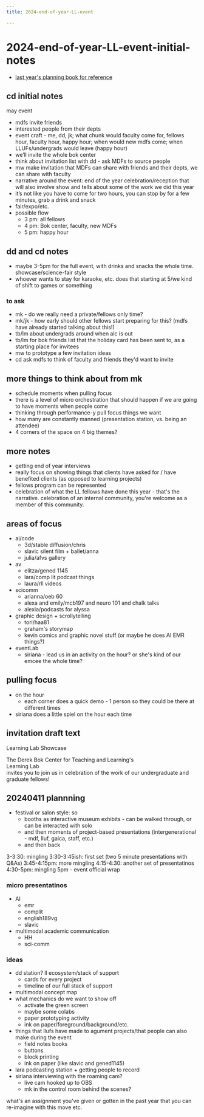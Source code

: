 ```yaml
---
title: 2024-end-of-year-LL-event

---
```


# 2024-end-of-year-LL-event-initial-notes

* [last year's planning book for reference](https://hackmd.io/@ll-22-23/BkNHAS-4n/%2F4aaygw9HR2OxXqV-dd8_PQ)

## cd initial notes
may event 
* mdfs invite friends
* interested people from their depts
* event craft - me, dd, jk; what chunk would faculty come for, fellows hour, faculty hour, happy hour; when would new mdfs come; when LLUFs/undergrads would leave (happy hour)
* we’ll invite the whole bok center
* think about invitation list with dd - ask MDFs to source people 
* mw make invitation that MDFs can share with friends and their depts, we can share with faculty 
* narrative around the event: end of the year celebration/reception that will also involve show and tells about some of the work we did this year
* it’s not like you have to come for two hours, you can stop by for a few minutes, grab a drink and snack
* fair/expo/etc. 
* possible flow 
    * 3 pm: all fellows
    * 4 pm: Bok center, faculty, new MDFs
    * 5 pm: happy hour

## dd and cd notes
* maybe 3-5pm for the full event, with drinks and snacks the whole time. showcase/science-fair style
* whoever wants to stay for karaoke, etc. does that starting at 5/we kind of shift to games or something

### to ask
* mk - do we really need a private/fellows only time? 
* mk/jk - how early should other fellows start preparing for this? (mdfs have already started talking about this!)
* tb/lm about undergrads around when alc is out
* tb/lm for bok friends list that the holiday card has been sent to, as a starting place for invitees
* mw to prototype a few invitation ideas
* cd ask mdfs to think of faculty and friends they'd want to invite


## more things to think about from mk
* schedule moments when pulling focus 
* there is a level of micro orchestration that should happen if we are going to have moments when people come
* thinking through performance-y pull focus things we want
* how many are constantly manned (presentation station, vs. being an attendee)
* 4 corners of the space on 4 big themes? 

## more notes
* getting end of year interviews
* really focus on showing things that clients have asked for / have benefited clients (as opposed to learning projects)
* fellows program can be represented
* celebration of what the LL fellows have done this year - that's the narrative. celebration of an internal community, you're welcome as a member of this community.

## areas of focus
* ai/code
    * 3d/stable diffusion/chris
    * slavic silent film + ballet/anna
    * julia/afvs gallery
* av
    * elitza/gened 1145
    * lara/comp lit podcast things
    * laura/rll videos
* scicomm
    * arianna/oeb 60
    * alexa and emily/mcb197 and neuro 101 and chalk talks
    * alexia/podcasts for alyssa
* graphic design + scrollytelling
    * tori/haa81
    * graham's storymap
    * kevin comics and graphic novel stuff (or maybe he does AI EMR things?)
* eventLab
    * siriana - lead us in an activity on the hour? or she's kind of our emcee the whole time?

## pulling focus
* on the hour
    * each corner does a quick demo - 1 person so they could be there at different times
* siriana does a little spiel on the hour each time

## invitation draft text
Learning Lab Showcase

The Derek Bok Center for Teaching and Learning's  
Learning Lab  
invites you to join us in celebration of the work of our undergraduate and graduate fellows!

## 20240411 plannning
* festival or salon style: so 
    * booths as interactive museum exhibits - can be walked through, or can be interacted with solo
    * and then moments of project-based presentations (intergenerational - mdf, lluf, gaica, staff, etc.)
    * and then back

3-3:30: mingling
3:30-3:45ish: first set (two 5 minute presentations with Q&As)
3:45-4:15pm: more mingling
4:15-4:30: another set of presentatinos
4:30-5pm: mingling
5pm - event official wrap


### micro presentatinos
* AI 
    * emr
    * complit
    * english189vg
    * slavic
* multimodal academic communication
    * HH
    * sci-comm


### ideas
* dd station? ll ecosystem/stack of support
    * cards for every project
    * timeline of our full stack of support
* multimodal concept map
* what mechanics do we want to show off
    * activate the green screen
    * maybe some colabs
    * paper prototyping activity
    * ink on paper/foreground/background/etc.
* things that llufs have made to agument projects/that people can also make during the event
    * field notes books
    * buttons
    * block printing
    * ink on paper (like slavic and gened1145)
* lara podcasting station + getting people to record
* siriana interviewing with the roaming cam? 
    * live cam hooked up to OBS
    * mk in the control room behind the scenes?


what's an assignment you've given or gotten in the past year that you can re-imagine with this move etc.